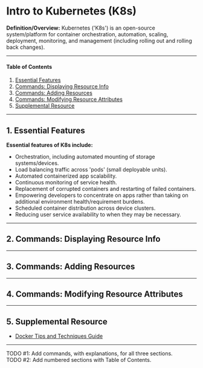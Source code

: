 # Intro to Kubernetes (K8s)
**Definition/Overview:** Kubernetes ('K8s') is an open-source system/platform for container orchestration, automation, scaling, deployment, monitoring, and management (including rolling out and rolling back changes).
  
<hr />
  
#### Table of Contents
  
1. [Essential Features](#features)
2. [Commands: Displaying Resource Info](#cmds-info)
3. [Commands: Adding Resources](#cmds-adding)
4. [Commands: Modifying Resource Attributes](#cmds-attrs)
5. [Supplemental Resource](#supplemental)
  
<hr />

## 1. <a name="features">Essential Features</a>
  
**Essential features of K8s include:**
  
* Orchestration, including automated mounting of storage systems/devices.
* Load balancing traffic across 'pods' (small deployable units).
* Automated containerized app scalability.
* Continuous monitoring of service health.
* Replacement of corrupted containers and restarting of failed containers.
* Empowering developers to concentrate on apps rather than taking on additional environment health/requirement burdens.
* Scheduled container distribution across device clusters.
* Reducing user service availability to when they may be necessary.
  
<hr />
  
## 2. <a name="cmds-info">Commands: Displaying Resource Info</a>
  
<hr />
  
## 3. <a name="cmds-adding">Commands: Adding Resources</a>
  
<hr />
  
## 4. <a name="cmds-attrs"> Commands: Modifying Resource Attributes</a>
  
<hr />

## 5. <a name="supplemental">Supplemental Resource</a>
  
* [Docker Tips and Techniques Guide](https://github.com/chaseofthejungle/docker-tips-and-techniques)
  
<hr />
  
TODO #1: Add commands, with explanations, for all three sections.  
TODO #2: Add numbered sections with Table of Contents.
